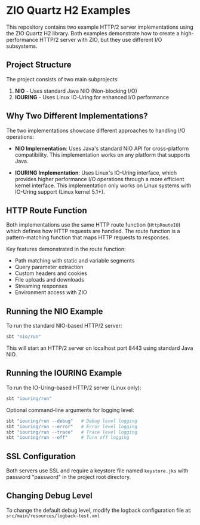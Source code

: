 # ZIO Quartz H2 Examples

This repository contains two example HTTP/2 server implementations using the ZIO Quartz H2 library. Both examples demonstrate how to create a high-performance HTTP/2 server with ZIO, but they use different I/O subsystems.

## Project Structure

The project consists of two main subprojects:

1. **NIO** - Uses standard Java NIO (Non-blocking I/O)
2. **IOURING** - Uses Linux IO-Uring for enhanced I/O performance

## Why Two Different Implementations?

The two implementations showcase different approaches to handling I/O operations:

- **NIO Implementation**: Uses Java's standard NIO API for cross-platform compatibility. This implementation works on any platform that supports Java.

- **IOURING Implementation**: Uses Linux's IO-Uring interface, which provides higher performance I/O operations through a more efficient kernel interface. This implementation only works on Linux systems with IO-Uring support (Linux kernel 5.1+).

## HTTP Route Function

Both implementations use the same HTTP route function (`HttpRouteIO`) which defines how HTTP requests are handled. The route function is a pattern-matching function that maps HTTP requests to responses.

Key features demonstrated in the route function:

- Path matching with static and variable segments
- Query parameter extraction
- Custom headers and cookies
- File uploads and downloads
- Streaming responses
- Environment access with ZIO

## Running the NIO Example

To run the standard NIO-based HTTP/2 server:

```bash
sbt "nio/run"
```

This will start an HTTP/2 server on localhost port 8443 using standard Java NIO.

## Running the IOURING Example

To run the IO-Uring-based HTTP/2 server (Linux only):

```bash
sbt "iouring/run"
```

Optional command-line arguments for logging level:

```bash
sbt "iouring/run --debug"   # Debug level logging
sbt "iouring/run --error"   # Error level logging
sbt "iouring/run --trace"   # Trace level logging
sbt "iouring/run --off"     # Turn off logging
```

## SSL Configuration

Both servers use SSL and require a keystore file named `keystore.jks` with password "password" in the project root directory.

## Changing Debug Level

To change the default debug level, modify the logback configuration file at:
`src/main/resources/logback-test.xml`
